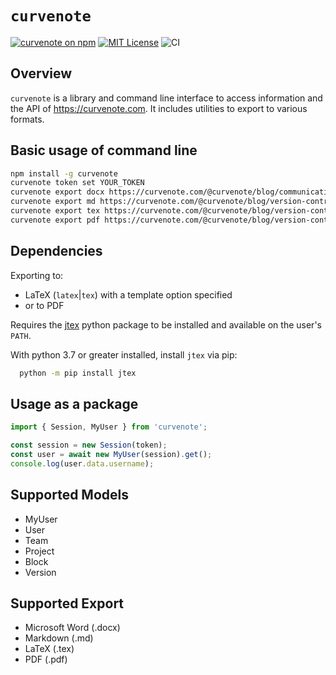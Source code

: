 # `curvenote`

[![curvenote on npm](https://img.shields.io/npm/v/curvenote.svg)](https://www.npmjs.com/package/curvenote)
[![MIT License](https://img.shields.io/badge/license-MIT-blue.svg)](https://github.com/curvenote/curvenotejs/blob/main/LICENSE)
![CI](https://github.com/curvenote/curvenotejs/workflows/CI/badge.svg)

## Overview

`curvenote` is a library and command line interface to access information and the API of <https://curvenote.com>. It includes utilities to export to various formats.

## Basic usage of command line

```bash
npm install -g curvenote
curvenote token set YOUR_TOKEN
curvenote export docx https://curvenote.com/@curvenote/blog/communicating-science communicating-science.docx
curvenote export md https://curvenote.com/@curvenote/blog/version-control-for-scientists version-control.md
curvenote export tex https://curvenote.com/@curvenote/blog/version-control-for-scientists version-control.tex -template plain_latex
curvenote export pdf https://curvenote.com/@curvenote/blog/version-control-for-scientists version-control.pdf -template arxiv_nips
```

## Dependencies

Exporting to:

- LaTeX (`latex`|`tex`) with a template option specified
- or to PDF

Requires the [jtex](https://pypi.org/project/jtex/) python package to be installed and available on the user's `PATH`.

With python 3.7 or greater installed, install `jtex` via pip:

```bash
  python -m pip install jtex
```

## Usage as a package

```ts
import { Session, MyUser } from 'curvenote';

const session = new Session(token);
const user = await new MyUser(session).get();
console.log(user.data.username);
```

## Supported Models

- MyUser
- User
- Team
- Project
- Block
- Version

## Supported Export

- Microsoft Word (.docx)
- Markdown (.md)
- LaTeX (.tex)
- PDF (.pdf)
